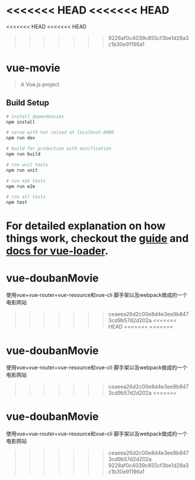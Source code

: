 <<<<<<< HEAD
<<<<<<< HEAD
=======
<<<<<<< HEAD
<<<<<<< HEAD
>>>>>>> 9228af0c4039c855cf3be1d28a3c1b30e91196a1
# vue-movie

> A Vue.js project

## Build Setup

``` bash
# install dependencies
npm install

# serve with hot reload at localhost:8080
npm run dev

# build for production with minification
npm run build

# run unit tests
npm run unit

# run e2e tests
npm run e2e

# run all tests
npm test
```

For detailed explanation on how things work, checkout the [guide](http://vuejs-templates.github.io/webpack/) and [docs for vue-loader](http://vuejs.github.io/vue-loader).
=======
# vue-doubanMovie
使用vue+vue-router+vue-resource和vue-cli 脚手架以及webpack做成的一个电影网站
>>>>>>> ceaeea26d2c00e8d4e3ee9b8473cd9b57d2d202a
<<<<<<< HEAD
=======
=======
# vue-doubanMovie
使用vue+vue-router+vue-resource和vue-cli 脚手架以及webpack做成的一个电影网站
>>>>>>> ceaeea26d2c00e8d4e3ee9b8473cd9b57d2d202a
=======
# vue-doubanMovie
使用vue+vue-router+vue-resource和vue-cli 脚手架以及webpack做成的一个电影网站
>>>>>>> ceaeea26d2c00e8d4e3ee9b8473cd9b57d2d202a
>>>>>>> 9228af0c4039c855cf3be1d28a3c1b30e91196a1
